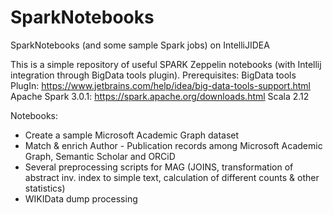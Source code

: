 # SparkNotebooks

SparkNotebooks (and some sample Spark jobs)  on IntelliJIDEA

This is a simple repository of useful SPARK Zeppelin notebooks (with Intellij integration through BigData tools plugin). 
Prerequisites:
BigData tools PlugIn:  https://www.jetbrains.com/help/idea/big-data-tools-support.html
Apache Spark 3.0.1: https://spark.apache.org/downloads.html 
Scala 2.12

Notebooks:
- Create a sample Microsoft Academic Graph dataset
- Match & enrich Author - Publication records among Microsoft Academic Graph, Semantic Scholar and ORCiD
- Several preprocessing scripts for MAG (JOINS, transformation of abstract inv. index to simple text, calculation of different counts & other statistics)
- WIKIData dump processing 


